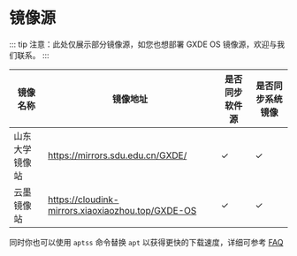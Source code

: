 # 镜像源

::: tip
注意：此处仅展示部分镜像源，如您也想部署 GXDE OS 镜像源，欢迎与我们联系。
:::

| 镜像名称 | 镜像地址 | 是否同步软件源 | 是否同步系统镜像 |
| --- | --- | --- | --- |
| 山东大学镜像站 | https://mirrors.sdu.edu.cn/GXDE/ | ✓ | ✓ |
| 云墨镜像站 | https://cloudink-mirrors.xiaoxiaozhou.top/GXDE-OS | ✓ | ✓ |

同时你也可以使用 `aptss` 命令替换 `apt` 以获得更快的下载速度，详细可参考 [FAQ](/install/faq)